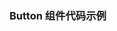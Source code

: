 <script setup lang="ts">

import demo1 from './demo1.vue'
import preview from '../../../src/components/preview.vue'
</script>

### Button 组件代码示例

<demo1/>
